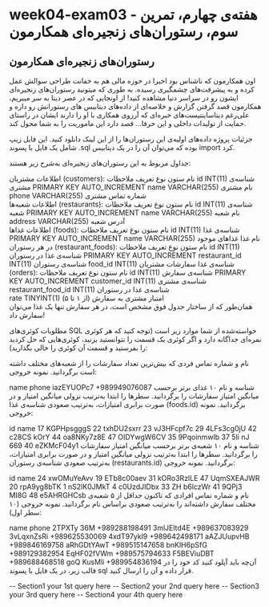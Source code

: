 # week04-exam03 - هفته‌ی چهارم، تمرین سوم، رستوران‌های زنجیره‌ای همکارمون
## رستوران‌های زنجیره‌ای همکارمون

اون همکارمون که ناشناس بود اخیرا در حوزه مالی هم به خفانت طراحی سوالش عمل کرده و به پیشرفت‌های چشمگیری رسیده. به طوری که میتونید رستوران‌های زنجیره‌ای ایشون رو در سراسر دنیا مشاهده کنید! از اونجایی که در عصر دیتا به سر میبریم، همکارمون قصد گرفتن گزارش و خلاصه‌ای از داده‌های دیتابیس های رستورانش رو داره و علی‌رغم دیتاساینتیست‌های خبره‌ای که آرزوی همکاری با او را دارند ایشان در راستای حمایت از تولیدات داخلی و این حرفا... قصد دارد این ماموریت را به شما محول کند.

جزئیات پروژه
داده‌های اولیه‌ی این رستوران‌ها را از این لینک دانلود کنید. این فایل زیپ شامل یک فایل با پسوند .sql بوده که می‌توان آن را در یک دیتابیس import کرد.

جداول مربوط به این رستوران‌های زنجیره‌ای به‌شرح زیر هستند:

اطلاعات مشتریان (customers):
نام ستون	نوع	تعریف	ملاحظات
id	INT(11)	شناسه‌ی مشتری	PRIMARY KEY AUTO_INCREMENT
name	VARCHAR(255)	نام مشتری	
phone	VARCHAR(255)	شماره تماس مشتری	
اطلاعات شعبه‌ها (restaurants):
نام ستون	نوع	تعریف	ملاحظات
id	INT(11)	شناسه‌ی شعبه	PRIMARY KEY AUTO_INCREMENT
name	VARCHAR(255)	نام شعبه	
address	VARCHAR(255)	آدرس شعبه	
اطلاعات غذاها (foods):
نام ستون	نوع	تعریف	ملاحظات
id	INT(11)	شناسه‌ی غذا	PRIMARY KEY AUTO_INCREMENT
name	VARCHAR(255)	نام غذا	
غذاهای موجود در هر رستوران (restaurant_foods):
نام ستون	نوع	تعریف	ملاحظات
id	INT(11)	شناسه‌ی غذا در رستوران	PRIMARY KEY AUTO_INCREMENT
restaurant_id	INT(11)	شناسه‌ی رستوران	
food_id	INT(11)	شناسه‌ی غذا	
سفارشات مشتریان (orders):
نام ستون	نوع	تعریف	ملاحظات
id	INT(11)	شناسه‌ی سفارش	PRIMARY KEY AUTO_INCREMENT
customer_id	INT(11)	شناسه‌ی مشتری	
restaurant_food_id	INT(11)	شناسه‌ی غذا در رستوران	
rate	TINYINT(1)	امتیاز مشتری به سفارش (از ۱ تا ۵)	
همان‌طور که از ساختار جدول فوق مشخص است، در هر سفارش تنها یک غذا می‌توان سفارش داد!

مطلوبات
کوئری‌های SQL خواسته‌شده از شما موارد زیر است (توجه کنید که هر کوئری نمره‌ای جداگانه دارد و اگر کوئری یک قسمت را نتوانستید بزنید، کوئری‌هایی که حل کردید را بفرستید و قسمت آن کوئری را خالی بگذارید):

نام و شماره تماس فردی که بیش‌ترین تعداد سفارشات را از شعبه‌های مختلف داشته است برگردانید.
نمونه خروجی:

name	phone
iazEYUOPc7	+989949076087
شناسه و نام ۱۰ غذای برتر برحسب میانگین امتیاز سفارشات را برگردانید. سطرها را ابتدا به‌ترتیب نزولی میانگین امتیاز و در صورت برابری امتیازات، به‌ترتیب صعودی شناسه‌ی غذا (foods.id) برگردانید.
نمونه خروجی:

id	name
17	KGPHpsgggS
22	txhDU2sxrr
23	vJ3HFcpf7c
29	4LFs3cg0jU
42	c28CS kOrY
44	oa8NKy7z8E
47	OIDYwgW6CV
35	9PqoinmwIb
37	5li nJ 669
40	eZKMcF04y1
شناسه و نام ۱۰ شعبه‌ی برتر برحسب میانگین امتیاز سفارشات را برگردانید. سطرها را ابتدا به‌ترتیب نزولی میانگین امتیاز و در صورت برابری امتیازات، به‌ترتیب صعودی شناسه‌ی رستوران (restaurants.id) برگردانید.
نمونه خروجی:

id	name
24	xwOMuYeAvv
19	ETb8c00aev
31	kORo3RzlLE
47	UqmSXEAJWR
20	rpA9yg8bTK
1	nS2lK0JMkT
4	c0UzdJIDbx
33	ZH b6lczWr
41	9QPj3 MI8G
48	e5AHRGHCsb
نام و شماره تماس افرادی که تاکنون حداقل از ۵ شعبه‌ی مختلف سفارش داشته‌اند را به‌ترتیب صعودی براساس نام برگردانید.
نمونه خروجی (۱۰ سطر اول):

name	phone
2TPXTy 36M	+989288198491
3mlJEltd4E	+989637083929
3vLqxnZsRi	+989625530069
4xdT97ykl9	+989642498171
aAZJUupvHB	+989846169758
aRhGDtYAwT	+989515147658
bnKlH6pSfG	+989129382954
EqHF02fVWm	+989575794633
F5BEViuDBT	+989688468518
goQ KusMli	+989954836194
آن‌چه باید آپلود کنید
کد خود را در قالب زیر، در یک فایل با پسوند sql قرار داده و آن را ارسال کنید.

-- Section1
    your 1st query here
-- Section2
    your 2nd query here
-- Section3
    your 3rd query here
-- Section4
    your 4th query here
